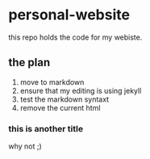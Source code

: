 # personal-website

this repo holds the code for my webiste. 

## the plan
1. move to markdown
1. ensure that my editing is using jekyll
1. test the markdown syntaxt
1. remove the current html

### this is another title
why not ;)
